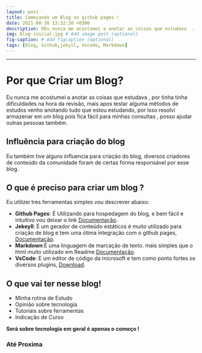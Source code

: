 ```yaml
---
layout: post
title: Começando um Blog no github pages !
date: 2021-08-30 13:32:20 +0300
description: DEu nunca me acostumei a anotar as coisas que estudava  ... # Add post description (optional)
img: blog-inicial.jpg # Add image post (optional)
fig-caption: # Add figcaption (optional)
tags: [blog, Github,jekyll, Vscode, Markdown]
---
```

---
# Por que Criar um Blog?

Eu nunca me acostumei a anotar as coisas que estudava , por tinha tinha dificuldades na hora da revisão, mais apos testar alguma métodos de estudos venho anotando tudo que estou estudando, por isso resolvi armazenar em um blog pois fica fácil para minhas consultas , posso ajudar outras pessoas também.

## Influência para criação do blog

Eu também tive alguns influencia para criação do blog, diversos criadores de conteúdo da comunidade foram de certas forma responsável por esse blog.

## O que é preciso para criar um blog ?

Eu utilizei tres ferramentas simples vou descrever abaixo:

* **Github Pages**: É Utilizando para hospedagem do blog, e bem fácil e intuitivo vou deixar o link [Documentação](https://pages.github.com/).
* **Jekeyll**: É um gerador de conteúdo estáticos é muito utilizado para criação de blog e tem uma ótima integração com o github pages, [Documentação](https://jekyllrb.com/).
* **Markdown**:È uma linguagem de marcação de texto. mais simples que o html muito utilizado em  Readme [Documentação](https://www.markdownguide.org/basic-syntax/).
* **VsCode**: E um editor de código da microsoft e tem como ponto fortes os diversos plugins, [Download](https://code.visualstudio.com/).

## O que vai ter nesse blog!

* Minha rotina de Estudo
* Opinião sobre tecnologia
* Tutoriais sobre ferramentas
* Indicação de Curso

**Será sobre tecnologia em geral é apenas o começo !**

### **Até Proxima**